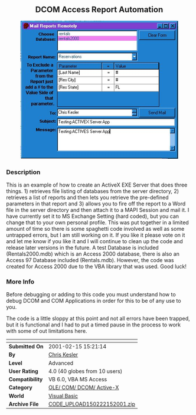 ﻿<div align="center">

## DCOM Access Report Automation

<img src="PIC2001215165028611.jpg">
</div>

### Description

This is an example of how to create an ActiveX EXE Server that does three things. 1) retrieves file listing of databases from the server directory, 2) retrieves a list of reports and then lets you retrieve the pre-defined parameters in that report and 3) allows you to fire off the report to a Word file in the server directory and then attach it to a MAPI Session and mail it. I have currently set it to MS Exchange Setting (hard coded), but you can change that to your own personal profile. This was put together in a limited amount of time so there is some spaghetti code involved as well as some untrapped errors, but I am still working on it. If you like it please vote on it and let me know if you like it and I will continue to clean up the code and release later versions in the future. A test Database is included (Rentals2000.mdb) which is an Access 2000 database, there is also an Access 97 Database included (Rentals.mdb). However, the code was created for Access 2000 due to the VBA library that was used. Good luck!
 
### More Info
 
Before debugging or adding to this code you must understand how to debug DCOM and COM Applications in order for this to be of any use to you.

The code is a little sloppy at this point and not all errors have been trapped, but it is functional and I had to put a timed pause in the process to work with some of out limitations here.


<span>             |<span>
---                |---
**Submitted On**   |2001-02-15 15:21:14
**By**             |[Chris Kesler](https://github.com/Planet-Source-Code/PSCIndex/blob/master/ByAuthor/chris-kesler.md)
**Level**          |Advanced
**User Rating**    |4.0 (40 globes from 10 users)
**Compatibility**  |VB 6\.0, VBA MS Access
**Category**       |[OLE/ COM/ DCOM/ Active\-X](https://github.com/Planet-Source-Code/PSCIndex/blob/master/ByCategory/ole-com-dcom-active-x__1-29.md)
**World**          |[Visual Basic](https://github.com/Planet-Source-Code/PSCIndex/blob/master/ByWorld/visual-basic.md)
**Archive File**   |[CODE\_UPLOAD150222152001\.zip](https://github.com/Planet-Source-Code/chris-kesler-dcom-access-report-automation__1-21040/archive/master.zip)








